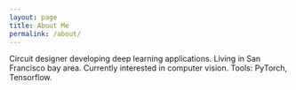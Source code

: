 ```yaml
---
layout: page
title: About Me
permalink: /about/
---
```


Circuit designer developing deep learning applications. Living in San Francisco bay area. Currently interested in computer vision. Tools: PyTorch, Tensorflow.
